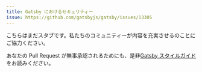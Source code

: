 ```yaml
---
title: Gatsby におけるセキュリティー
issue: https://github.com/gatsbyjs/gatsby/issues/13305
---
```


こちらはまだスタブです。私たちのコミュニティーが内容を充実させるのことにご協力ください。

あなたの Pull Request が無事承認されるためにも、是非[Gatsby スタイルガイド](/contributing/gatsby-style-guide/)をお読みください。
